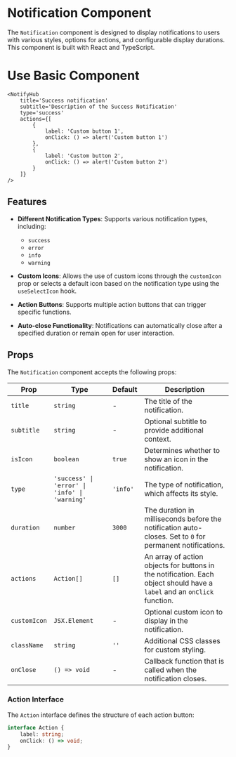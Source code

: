 # Notification Component

The `Notification` component is designed to display notifications to users with various styles, options for actions, and configurable display durations. This component is built with React and TypeScript.

# Use Basic Component
```
<NotifyHub
    title='Success notification'
    subtitle='Description of the Success Notification'
    type='success'
    actions={[
        {
            label: 'Custom button 1',
            onClick: () => alert('Custom button 1')
        },
        {
            label: 'Custom button 2',
            onClick: () => alert('Custom button 2')
        }
    ]}
/>
```

## Features

- **Different Notification Types**: Supports various notification types, including:
  - `success`
  - `error`
  - `info`
  - `warning`
  
- **Custom Icons**: Allows the use of custom icons through the `customIcon` prop or selects a default icon based on the notification type using the `useSelectIcon` hook.

- **Action Buttons**: Supports multiple action buttons that can trigger specific functions.

- **Auto-close Functionality**: Notifications can automatically close after a specified duration or remain open for user interaction.

## Props

The `Notification` component accepts the following props:

| Prop          | Type                      | Default     | Description                                           |
|---------------|---------------------------|-------------|-------------------------------------------------------|
| `title`       | `string`                  | -           | The title of the notification.                        |
| `subtitle`    | `string`                  | -           | Optional subtitle to provide additional context.     |
| `isIcon`      | `boolean`                 | `true`      | Determines whether to show an icon in the notification.|
| `type`        | `'success' \| 'error' \| 'info' \| 'warning'` | `'info'`    | The type of notification, which affects its style.   |
| `duration`    | `number`                  | `3000`      | The duration in milliseconds before the notification auto-closes. Set to `0` for permanent notifications.|
| `actions`     | `Action[]`                | `[]`        | An array of action objects for buttons in the notification. Each object should have a `label` and an `onClick` function. |
| `customIcon`  | `JSX.Element`             | -           | Optional custom icon to display in the notification.  |
| `className`   | `string`                  | `''`        | Additional CSS classes for custom styling.           |
| `onClose`     | `() => void`              | -           | Callback function that is called when the notification closes. |

### Action Interface

The `Action` interface defines the structure of each action button:

```typescript
interface Action {
    label: string;
    onClick: () => void;
}